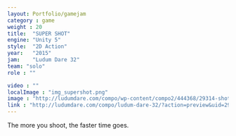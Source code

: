 ```yaml
---
layout: Portfolio/gamejam
category : game
weight : 20
title:  "SUPER SHOT"
engine: "Unity 5"
style:  "2D Action"
year:   "2015"
jam:    "Ludum Dare 32"
team: "solo"
role : ""

video : ""
localImage : "img_supershot.png"
image : "http://ludumdare.com/compo/wp-content/compo2/444368/29314-shot0-1429411285.png"
link : "http://ludumdare.com/compo/ludum-dare-32/?action=preview&uid=29314"
---
```

The more you shoot, the faster time goes.